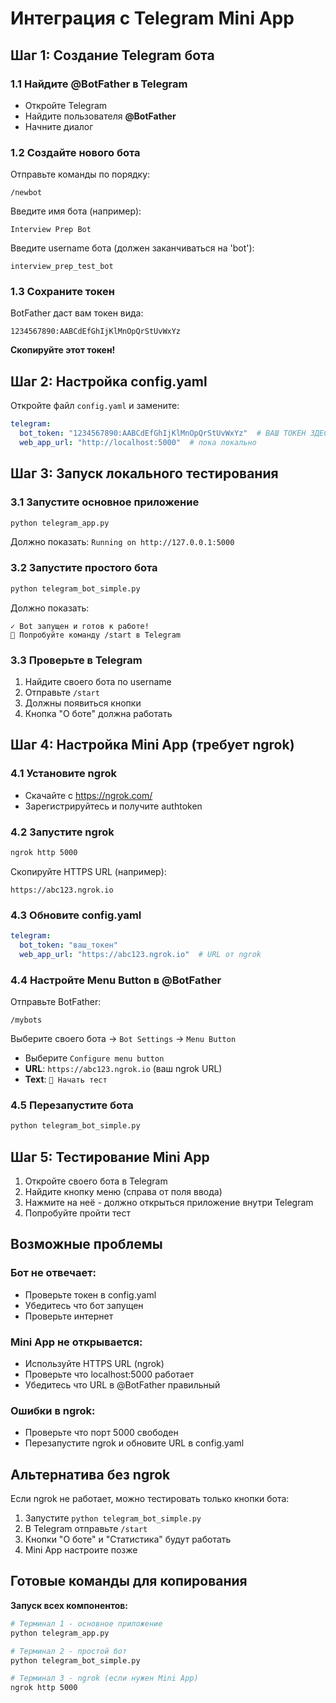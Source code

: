 # Интеграция с Telegram Mini App

## Шаг 1: Создание Telegram бота

### 1.1 Найдите @BotFather в Telegram
- Откройте Telegram
- Найдите пользователя **@BotFather**
- Начните диалог

### 1.2 Создайте нового бота
Отправьте команды по порядку:

```
/newbot
```

Введите имя бота (например):
```
Interview Prep Bot
```

Введите username бота (должен заканчиваться на 'bot'):
```
interview_prep_test_bot
```

### 1.3 Сохраните токен
BotFather даст вам токен вида:
```
1234567890:AABCdEfGhIjKlMnOpQrStUvWxYz
```

**Скопируйте этот токен!**

## Шаг 2: Настройка config.yaml

Откройте файл `config.yaml` и замените:

```yaml
telegram:
  bot_token: "1234567890:AABCdEfGhIjKlMnOpQrStUvWxYz"  # ВАШ ТОКЕН ЗДЕСЬ
  web_app_url: "http://localhost:5000"  # пока локально
```

## Шаг 3: Запуск локального тестирования

### 3.1 Запустите основное приложение
```bash
python telegram_app.py
```
Должно показать: `Running on http://127.0.0.1:5000`

### 3.2 Запустите простого бота
```bash
python telegram_bot_simple.py
```

Должно показать:
```
✓ Bot запущен и готов к работе!
💬 Попробуйте команду /start в Telegram
```

### 3.3 Проверьте в Telegram
1. Найдите своего бота по username
2. Отправьте `/start`
3. Должны появиться кнопки
4. Кнопка "О боте" должна работать

## Шаг 4: Настройка Mini App (требует ngrok)

### 4.1 Установите ngrok
- Скачайте с https://ngrok.com/
- Зарегистрируйтесь и получите authtoken

### 4.2 Запустите ngrok
```bash
ngrok http 5000
```

Скопируйте HTTPS URL (например):
```
https://abc123.ngrok.io
```

### 4.3 Обновите config.yaml
```yaml
telegram:
  bot_token: "ваш_токен"
  web_app_url: "https://abc123.ngrok.io"  # URL от ngrok
```

### 4.4 Настройте Menu Button в @BotFather

Отправьте BotFather:
```
/mybots
```

Выберите своего бота → `Bot Settings` → `Menu Button`

- Выберите `Configure menu button`
- **URL**: `https://abc123.ngrok.io` (ваш ngrok URL)
- **Text**: `🎯 Начать тест`

### 4.5 Перезапустите бота
```bash
python telegram_bot_simple.py
```

## Шаг 5: Тестирование Mini App

1. Откройте своего бота в Telegram
2. Найдите кнопку меню (справа от поля ввода)
3. Нажмите на неё - должно открыться приложение внутри Telegram
4. Попробуйте пройти тест

## Возможные проблемы

### Бот не отвечает:
- Проверьте токен в config.yaml
- Убедитесь что бот запущен
- Проверьте интернет

### Mini App не открывается:
- Используйте HTTPS URL (ngrok)
- Проверьте что localhost:5000 работает
- Убедитесь что URL в @BotFather правильный

### Ошибки в ngrok:
- Проверьте что порт 5000 свободен
- Перезапустите ngrok и обновите URL в config.yaml

## Альтернатива без ngrok

Если ngrok не работает, можно тестировать только кнопки бота:
1. Запустите `python telegram_bot_simple.py`
2. В Telegram отправьте `/start`
3. Кнопки "О боте" и "Статистика" будут работать
4. Mini App настроите позже

## Готовые команды для копирования

**Запуск всех компонентов:**
```bash
# Терминал 1 - основное приложение
python telegram_app.py

# Терминал 2 - простой бот  
python telegram_bot_simple.py

# Терминал 3 - ngrok (если нужен Mini App)
ngrok http 5000
```